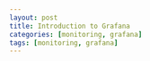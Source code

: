 ```yaml
---
layout: post
title: Introduction to Grafana
categories: [monitoring, grafana]
tags: [monitoring, grafana]
---
```

